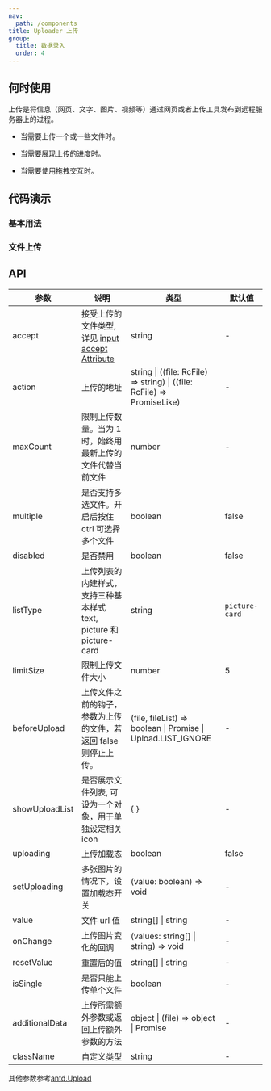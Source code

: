 ```yaml
---
nav:
  path: /components
title: Uploader 上传
group:
  title: 数据录入
  order: 4
---
```


## 何时使用

上传是将信息（网页、文字、图片、视频等）通过网页或者上传工具发布到远程服务器上的过程。

- 当需要上传一个或一些文件时。

- 当需要展现上传的进度时。

- 当需要使用拖拽交互时。

## 代码演示

### 基本用法

<code src="./demo/base.tsx"></code>

### 文件上传

<code src="./demo/fileUpload.tsx"></code>

## API

| 参数           | 说明                                                                                                                           | 类型                                                                            | 默认值         |
| -------------- | ------------------------------------------------------------------------------------------------------------------------------ | ------------------------------------------------------------------------------- | -------------- |
| accept         | 接受上传的文件类型, 详见 [input accept Attribute](https://developer.mozilla.org/en-US/docs/Web/HTML/Element/input/file#accept) | string                                                                          | -              |
| action         | 上传的地址                                                                                                                     | string \| ((file: RcFile) => string) \| ((file: RcFile) => PromiseLike<string>) | -              |
| maxCount       | 限制上传数量。当为 1 时，始终用最新上传的文件代替当前文件                                                                      | number                                                                          | -              |
| multiple       | 是否支持多选文件。开启后按住 ctrl 可选择多个文件                                                                               | boolean                                                                         | false          |
| disabled       | 是否禁用                                                                                                                       | boolean                                                                         | false          |
| listType       | 上传列表的内建样式，支持三种基本样式 text, picture 和 picture-card                                                             | string                                                                          | `picture-card` |
| limitSize      | 限制上传文件大小                                                                                                               | number                                                                          | 5              |
| beforeUpload   | 上传文件之前的钩子，参数为上传的文件，若返回 false 则停止上传。                                                                | (file, fileList) => boolean \| Promise \| Upload.LIST_IGNORE                    | -              |
| showUploadList | 是否展示文件列表, 可设为一个对象，用于单独设定相关 icon                                                                        | { }                                                                             | -              |
| uploading      | 上传加载态                                                                                                                     | boolean                                                                         | false          |
| setUploading   | 多张图片的情况下，设置加载态开关                                                                                               | (value: boolean) => void                                                        | -              |
| value          | 文件 url 值                                                                                                                    | string[] \| string                                                              | -              |
| onChange       | 上传图片变化的回调                                                                                                             | (values: string[] \| string) => void                                            | -              |
| resetValue     | 重置后的值                                                                                                                     | string[] \| string                                                              | -              |
| isSingle       | 是否只能上传单个文件                                                                                                           | boolean                                                                         | -              |
| additionalData | 上传所需额外参数或返回上传额外参数的方法                                                                                       | object \| (file) => object \| Promise                                           | -              |
| className      | 自定义类型                                                                                                                     | string                                                                          | -              |

其他参数参考[antd.Upload](https://ant-design.antgroup.com/components/upload-cn#api)
